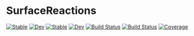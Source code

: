 # SurfaceReactions

[![Stable](https://img.shields.io/badge/docs-stable-blue.svg)](https://vinodjanardhanan.github.io/SurfaceReactions.jl/stable/)
[![Dev](https://img.shields.io/badge/docs-dev-blue.svg)](https://vinodjanardhanan.github.io/SurfaceReactions.jl/dev/)
[![Stable](https://img.shields.io/badge/docs-stable-blue.svg)](https://vinodjanardhanan.github.io/SurfaceReactions.jl/stable/)
[![Dev](https://img.shields.io/badge/docs-dev-blue.svg)](https://vinodjanardhanan.github.io/SurfaceReactions.jl/dev/)
[![Build Status](https://github.com/vinodjanardhanan/SurfaceReactions.jl/actions/workflows/CI.yml/badge.svg?branch=main)](https://github.com/vinodjanardhanan/SurfaceReactions.jl/actions/workflows/CI.yml?query=branch%3Amain)
[![Build Status](https://travis-ci.com/vinodjanardhanan/SurfaceReactions.jl.svg?branch=main)](https://travis-ci.com/vinodjanardhanan/SurfaceReactions.jl)
[![Coverage](https://codecov.io/gh/vinodjanardhanan/SurfaceReactions.jl/branch/main/graph/badge.svg)](https://codecov.io/gh/vinodjanardhanan/SurfaceReactions.jl)
